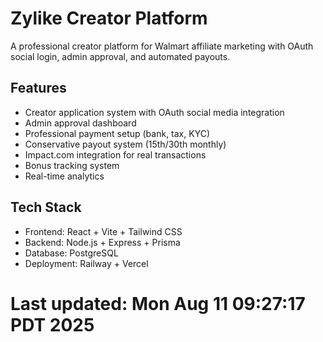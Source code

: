 # Zylike Creator Platform

A professional creator platform for Walmart affiliate marketing with OAuth social login, admin approval, and automated payouts.

## Features
- Creator application system with OAuth social media integration
- Admin approval dashboard
- Professional payment setup (bank, tax, KYC)
- Conservative payout system (15th/30th monthly)
- Impact.com integration for real transactions
- Bonus tracking system
- Real-time analytics

## Tech Stack
- Frontend: React + Vite + Tailwind CSS
- Backend: Node.js + Express + Prisma
- Database: PostgreSQL
- Deployment: Railway + Vercel
# Last updated: Mon Aug 11 09:27:17 PDT 2025
